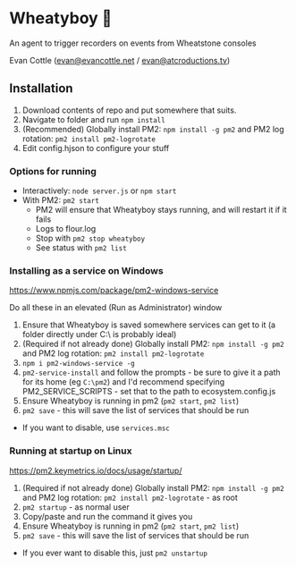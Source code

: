 # Wheatyboy 🍞                                                           
An agent to trigger recorders on events from Wheatstone consoles

Evan Cottle (evan@evancottle.net / evan@atcroductions.tv)        

## Installation
1. Download contents of repo and put somewhere that suits.
1. Navigate to folder and run `npm install`
1. (Recommended) Globally install PM2: `npm install -g pm2` and PM2 log rotation: `pm2 install pm2-logrotate`
1. Edit config.hjson to configure your stuff

### Options for running
* Interactively: `node server.js` or `npm start`
* With PM2: `pm2 start` 
  * PM2 will ensure that Wheatyboy stays running, and will restart it if it fails
  * Logs to flour.log
  * Stop with `pm2 stop wheatyboy`
  * See status with `pm2 list`

### Installing as a service on Windows
https://www.npmjs.com/package/pm2-windows-service

Do all these in an elevated (Run as Administrator) window
1. Ensure that Wheatyboy is saved somewhere services can get to it (a folder directly under C:\ is probably ideal)
1. (Required if not already done) Globally install PM2: `npm install -g pm2` and PM2 log rotation: `pm2 install pm2-logrotate` 
1. `npm i pm2-windows-service -g` 
1. `pm2-service-install` and follow the prompts - be sure to give it a path for its home (eg `C:\pm2`) and I'd recommend specifying PM2_SERVICE_SCRIPTS - set that to the path to ecosystem.config.js
1. Ensure Wheatyboy is running in pm2 (`pm2 start`, `pm2 list`)
1. `pm2 save` - this will save the list of services that should be run
* If you want to disable, use `services.msc`


### Running at startup on Linux
https://pm2.keymetrics.io/docs/usage/startup/
1. (Required if not already done) Globally install PM2: `npm install -g pm2` and PM2 log rotation: `pm2 install pm2-logrotate` - as root
1. `pm2 startup` - as normal user
1. Copy/paste and run the command it gives you
1. Ensure Wheatyboy is running in pm2 (`pm2 start`, `pm2 list`)
1. `pm2 save` - this will save the list of services that should be run
* If you ever want to disable this, just `pm2 unstartup`
